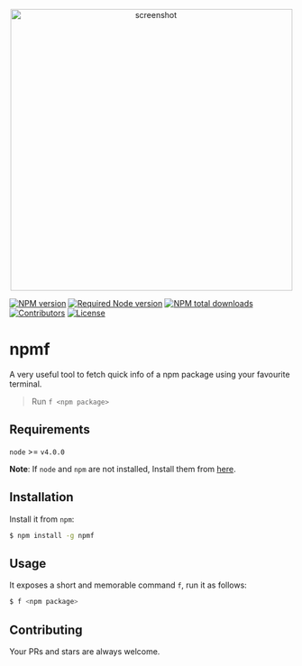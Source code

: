 <p align="center">
  <img src="https://raw.githubusercontent.com/rousan/npmf/master/screenshot.png" width="500" alt="screenshot">
    <br>
</p>

[![NPM version](https://img.shields.io/npm/v/npmf.svg)](https://www.npmjs.com/package/npmf)
[![Required Node version](https://img.shields.io/node/v/npmf.svg)](https://www.npmjs.com/package/npmf)
[![NPM total downloads](https://img.shields.io/npm/dt/npmf.svg)](https://www.npmjs.com/package/npmf)
[![Contributors](https://img.shields.io/github/contributors/rousan/npmf.svg)](https://github.com/rousan/npmf/graphs/contributors)
[![License](https://img.shields.io/github/license/rousan/npmf.svg)](https://github.com/rousan/npmf/blob/master/LICENSE)

# npmf

A very useful tool to fetch quick info of a npm package using your favourite terminal.

> Run `f <npm package>`

## Requirements

`node` >= `v4.0.0`

**Note**: If `node` and `npm` are not installed, Install them from [here](https://nodejs.org/en/download/).

## Installation

Install it from `npm`:

```bash
$ npm install -g npmf
```

## Usage

It exposes a short and memorable command `f`, run it as follows:

```bash
$ f <npm package>
```

## Contributing

Your PRs and stars are always welcome.
